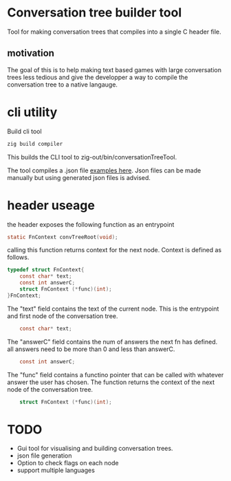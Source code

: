 # Conversation tree builder tool
Tool for making conversation trees that compiles into a single C header file.

## motivation
The goal of this is to help making text based games with large conversation trees less tedious and give the developper a way to compile the conversation tree to a native langauge.


# cli utility
Build cli tool
```sh
zig build compiler
```
This builds the CLI tool to zig-out/bin/conversationTreeTool.
  
The tool compiles a .json file [examples here](./testjson).
Json files can be made manually but using generated json files is advised.

  
# header useage
the header exposes the following function as an entrypoint
```c
static FnContext convTreeRoot(void);
```
calling this function returns context for the next node.
Context is defined as follows.
```c
typedef struct FnContext{
    const char* text;
    const int answerC;
    struct FnContext (*func)(int);
}FnContext;
```

The "text" field contains the text of the current node. This is the entrypoint and first node of the conversation tree.
```c
    const char* text; 
```

The "answerC" field contains the num of answers the next fn has defined. all answers need to be more than 0 and less than answerC.
```c
    const int answerC; 
```
The "func" field contains a functino pointer that can be called with whatever answer the user has chosen. The function returns the context of the next node of the conversation tree.
```c
    struct FnContext (*func)(int);
```



# TODO
- Gui tool for visualising and building conversation trees.
- json file generation
- Option to check flags on each node
- support multiple languages
